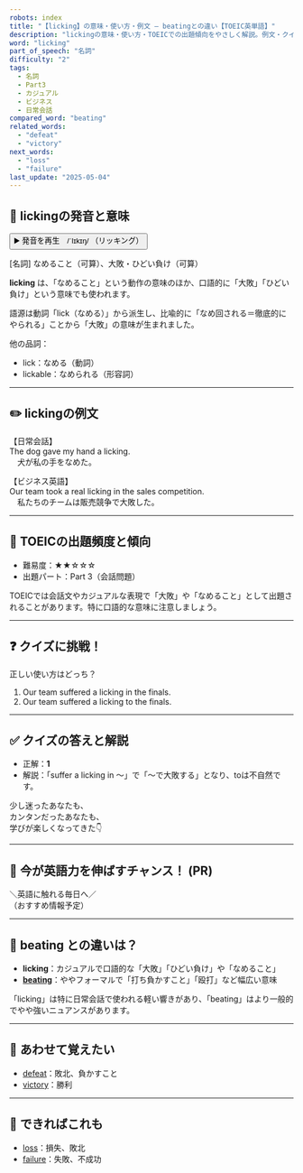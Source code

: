 ```yaml
---
robots: index
title: "【licking】の意味・使い方・例文 ― beatingとの違い【TOEIC英単語】"
description: "lickingの意味・使い方・TOEICでの出題傾向をやさしく解説。例文・クイズ付きでbeatingとの違いもわかりやすく学べます。"
word: "licking"
part_of_speech: "名詞"
difficulty: "2"
tags:
  - 名詞
  - Part3
  - カジュアル
  - ビジネス
  - 日常会話
compared_word: "beating"
related_words:
  - "defeat"
  - "victory"
next_words:
  - "loss"
  - "failure"
last_update: "2025-05-04"
---
```


## 🔰 lickingの発音と意味

<button class="play-audio" onclick="playTTS('licking')">
  <span class="play-audio-main">
    ▶️ 発音を再生　/ˈlɪkɪŋ/
  </span>
  <span class="play-audio-sub">
    （リッキング）
  </span>
</button>

[名詞] なめること（可算）、大敗・ひどい負け（可算）

**licking** は、「なめること」という動作の意味のほか、口語的に「大敗」「ひどい負け」という意味でも使われます。

語源は動詞「lick（なめる）」から派生し、比喩的に「なめ回される＝徹底的にやられる」ことから「大敗」の意味が生まれました。

他の品詞：  
- lick：なめる（動詞）
- lickable：なめられる（形容詞）

---

## ✏️ lickingの例文

【日常会話】  
The dog gave my hand a licking.  
　犬が私の手をなめた。

【ビジネス英語】  
Our team took a real licking in the sales competition.  
　私たちのチームは販売競争で大敗した。

---

## 🎯 TOEICの出題頻度と傾向

- 難易度：★★☆☆☆
- 出題パート：Part 3（会話問題）

TOEICでは会話文やカジュアルな表現で「大敗」や「なめること」として出題されることがあります。特に口語的な意味に注意しましょう。

---

## ❓ クイズに挑戦！

正しい使い方はどっち？

1. Our team suffered a licking in the finals.  
2. Our team suffered a licking to the finals.

---

## ✅ クイズの答えと解説

- 正解：**1**
- 解説：「suffer a licking in ～」で「～で大敗する」となり、toは不自然です。

少し迷ったあなたも、  
カンタンだったあなたも、  
学びが楽しくなってきた👇️

---

## 🚀 今が英語力を伸ばすチャンス！ (PR)

<div class="info-center">
＼英語に触れる毎日へ／<br>  
（おすすめ情報予定）
</div>

---

## 🤔  beating との違いは？

- **licking**：カジュアルで口語的な「大敗」「ひどい負け」や「なめること」
- **[beating](/word/beating)**：ややフォーマルで「打ち負かすこと」「殴打」など幅広い意味

「licking」は特に日常会話で使われる軽い響きがあり、「beating」はより一般的でやや強いニュアンスがあります。

---

## 🧩 あわせて覚えたい

- [defeat](/word/defeat)：敗北、負かすこと
- [victory](/word/victory)：勝利

---

## 📖 できればこれも

- [loss](/word/loss)：損失、敗北
- [failure](/word/failure)：失敗、不成功

<!-- cvid: aid43_bid34 -->
